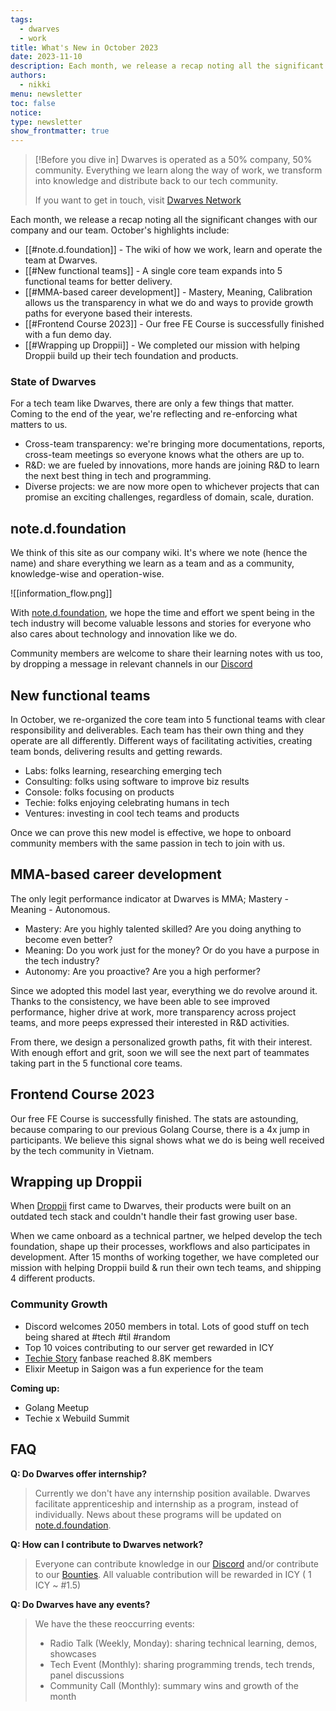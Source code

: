 ```yaml
---
tags:
  - dwarves
  - work
title: What's New in October 2023
date: 2023-11-10
description: Each month, we release a recap noting all the significant changes with our company and our team.
authors:
  - nikki
menu: newsletter
toc: false
notice: 
type: newsletter
show_frontmatter: true
---
```

> [!Before you dive in]
> Dwarves is operated as a 50% company, 50% community. Everything we learn along the way of work, we transform into knowledge and distribute back to our tech community.
> 
> If you want to get in touch, visit [Dwarves Network](http://discord.gg/dwarvesv)


Each month, we release a recap noting all the significant changes with our company and our team. October's highlights include:

- [[#note.d.foundation]] - The wiki of how we work, learn and operate the team at Dwarves.
- [[#New functional teams]] - A single core team expands into 5 functional teams for better delivery.
- [[#MMA-based career development]] - Mastery, Meaning, Calibration allows us the transparency in what we do and ways to provide growth paths for everyone based their interests.
- [[#Frontend Course 2023]] - Our free FE Course is successfully finished with a fun demo day.
- [[#Wrapping up Droppii]] - We completed our mission with helping Droppii build up their tech foundation and products.

### State of Dwarves
For a tech team like Dwarves, there are only a few things that matter. Coming to the end of the year, we're reflecting and re-enforcing what matters to us.
- Cross-team transparency: we're bringing more documentations, reports, cross-team meetings so everyone knows what the others are up to.
- R&D: we are fueled by innovations, more hands are joining R&D to learn the next best thing in tech and programming.
- Diverse projects: we are now more open to whichever projects that can promise an exciting challenges, regardless of domain, scale, duration.

## note.d.foundation

We think of this site as our company wiki. It's where we note (hence the name) and share everything we learn as a team and as a community, knowledge-wise and operation-wise.

![[information_flow.png]]

With [note.d.foundation](note.d.foundation), we hope the time and effort we spent being in the tech industry will become valuable lessons and stories for everyone who also cares about technology and innovation like we do.

Community members are welcome to share their learning notes with us too, by dropping a message in relevant channels in our [Discord](http://discord.gg/dwarvesv)


## New functional teams

In October, we re-organized the core team into 5 functional teams with clear responsibility and deliverables. Each team has their own thing and they operate are all differently. Different ways of facilitating activities, creating team bonds, delivering results and getting rewards.

- Labs: folks learning, researching emerging tech
- Consulting: folks using software to improve biz results
- Console: folks focusing on products
- Techie: folks enjoying celebrating humans in tech
- Ventures: investing in cool tech teams and products

Once we can prove this new model is effective, we hope to onboard community members with the same passion in tech to join with us.


## MMA-based career development

The only legit performance indicator at Dwarves is MMA; Mastery - Meaning - Autonomous.

- Mastery: Are you highly talented skilled? Are you doing anything to become even better?
- Meaning: Do you work just for the money? Or do you have a purpose in the tech industry?
- Autonomy: Are you proactive? Are you a high performer?

Since we adopted this model last year, everything we do revolve around it. Thanks to the consistency, we have been able to see improved performance, higher drive at work, more transparency across project teams, and more peeps expressed their interested in R&D activities.

From there, we design a personalized growth paths, fit with their interest. With enough effort and grit, soon we will see the next part of teammates taking part in the 5 functional core teams.


## Frontend Course 2023

Our free FE Course is successfully finished. The stats are astounding, because comparing to our previous Golang Course, there is a 4x jump in participants. We believe this signal shows what we do is being well received by the tech community in Vietnam.


## Wrapping up Droppii

When [Droppii](http://droppii.com/en/) first came to Dwarves, their products were built on an outdated tech stack and couldn't handle their fast growing user base.

When we came onboard as a technical partner, we helped develop the tech foundation, shape up their processes, workflows and also participates in development. After 15 months of working together, we have completed our mission with helping Droppii build & run their own tech teams, and shipping 4 different products.


### Community Growth

- Discord welcomes 2050 members in total. Lots of good stuff on tech being shared at #tech #til #random
- Top 10 voices contributing to our server get rewarded in ICY
- [Techie Story](http://techiestory.net) fanbase reached 8.8K members
- Elixir Meetup in Saigon was a fun experience for the team

**Coming up:** 
- Golang Meetup
- Techie x Webuild Summit


## FAQ

**Q: Do Dwarves offer internship?**

> Currently we don't have any internship position available. Dwarves facilitate apprenticeship and internship as a program, instead of individually. News about these programs will be updated on [note.d.foundation](note.d.foundation).


**Q: How can I contribute to Dwarves network?**
> Everyone can contribute knowledge in our [Discord](http://discord.gg/dwarvesv) and/or contribute to our [Bounties](http://earn.d.foundation).
> All valuable contribution will be rewarded in ICY ( 1 ICY ~ #1.5)

**Q: Do Dwarves have any events?**
> We have the these reoccurring events:
> - Radio Talk (Weekly, Monday): sharing technical learning, demos, showcases
> - Tech Event (Monthly): sharing programming trends, tech trends, panel discussions
> - Community Call (Monthly):  summary wins and growth of the month